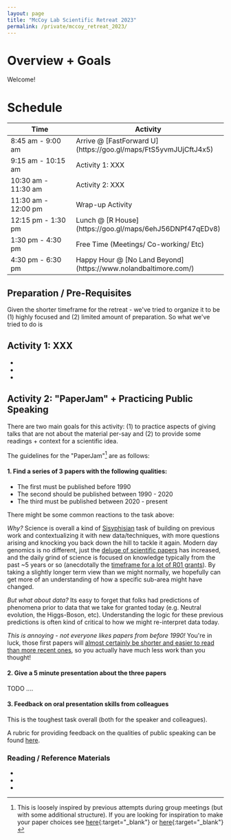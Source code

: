 ```yaml
---
layout: page
title: "McCoy Lab Scientific Retreat 2023"
permalink: /private/mccoy_retreat_2023/
---
```


<!-- NOTE: we should protect this with a password as well ... -->

# Overview + Goals

Welcome!  

# Schedule

<table>
<colgroup>
<col width="50%" />
<col width="50%" />
</colgroup>
<thead>
<tr class="header">
<th>Time</th>
<th>Activity</th>
</tr>
</thead>
<tbody>
<tr>
<td markdown="span">8:45 am - 9:00 am</td>
<td markdown="span">Arrive @ [FastForward U](https://goo.gl/maps/FtS5yvmJUjCftJ4x5)</td>
</tr>
<tr>
<td markdown="span">9:15 am - 10:15 am</td>
<td markdown="span">Activity 1: XXX</td>
</tr>
<tr>
<td markdown="span">10:30 am - 11:30 am</td>
<td markdown="span">Activity 2: XXX</td>
</tr>
<tr>
<td markdown="span">11:30 am - 12:00 pm</td>
<td markdown="span">Wrap-up Activity</td>
</tr>
<tr>
<td markdown="span">12:15 pm - 1:30 pm</td>
<td markdown="span">Lunch @ [R House](https://goo.gl/maps/6ehJ56DNPf47qEDv8)</td>
</tr>
<tr>
<td markdown="span">1:30 pm - 4:30 pm</td>
<td markdown="span">Free Time (Meetings/ Co-working/ Etc)</td>
</tr>
<tr>
<td markdown="span">4:30 pm - 6:30 pm </td>
<td markdown="span">Happy Hour @ [No Land Beyond](https://www.nolandbaltimore.com/)</td>
</tr>
</tbody>
</table>


## Preparation / Pre-Requisites

Given the shorter timeframe for the retreat - we've tried to organize it to be (1) highly focused and (2) limited amount of preparation. So what we've tried to do is

## Activity 1: XXX

*
*
*

## Activity 2: "PaperJam" + Practicing Public Speaking 

There are two main goals for this activity: (1) to practice aspects of giving talks that are not about the material per-say and (2) to provide some readings + context for a scientific idea. 

The guidelines for the "PaperJam"[^1] are as follows: 

#### 1. Find a series of 3 papers with the following qualities: 

* The first must be published before 1990
* The second should be published between 1990 - 2020
* The third must be published between 2020 - present


There might be some common reactions to the task above: 

*Why?* Science is overall a kind of [Sisyphisian](https://en.wikipedia.org/wiki/Sisyphus) task of building on previous work and contextualizing it with new data/techniques, with more questions arising and knocking you back down the hill to tackle it again. Modern day genomics is no different, just the [deluge of scientific papers](https://www.nature.com/nature-index/news/the-growth-of-papers-is-crowding-out-old-classics) has increased, and the daily grind of science is focused on knowledge typically from the past ~5 years or so (anecdotally the [timeframe for a lot of R01 grants](https://blog.eoscu.com/blog/why-are-r01-nih-grants-such-a-big-deal#:~:text=The%20R01%20Grant&text=Funding%20for%20this%20grant%20category,years%20and%20can%20be%20renewed.)). By taking a slightly longer term view than we might normally, we hopefully can get more of an understanding of how a specific sub-area might have changed.  

*But what about data?* Its easy to forget that folks had predictions of phenomena prior to data that we take for granted today (e.g. Neutral evolution, the Higgs-Boson, etc). Understanding the logic for these previous predictions is often kind of critical to how we might re-interpret data today. 

*This is annoying - not everyone likes papers from before 1990!* You're in luck, those first papers will [almost certainly be shorter and easier to read than more recent ones](https://elifesciences.org/articles/27725), so you actually have much less work than you thought!  


#### 2. Give a 5 minute presentation about the three papers 


TODO .... 
 


#### 3. Feedback on oral presentation skills from colleagues

This is the toughest task overall (both for the speaker and colleagues).

A rubric for providing feedback on the qualities of public speaking can be found [here](XXX). 


### Reading / Reference Materials 

* 
* 
* 


[^1]: This is loosely inspired by previous attempts during group meetings (but with some additional structure). If you are looking for inspiration to make your paper choices see [here](https://www.youtube.com/watch?v=9EcjWd-O4jI){:target="_blank"} or [here](https://youtu.be/hVoUh1y6dI4?t=6){:target="_blank"}